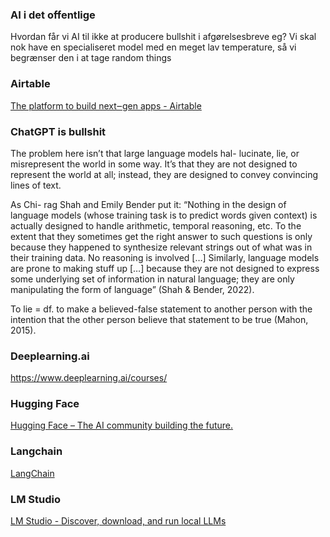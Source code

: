 ### AI i det offentlige
Hvordan får vi AI til ikke at producere bullshit i afgørelsesbreve eg? Vi skal nok have en specialiseret model med en meget lav temperature, så vi begrænser den i at tage random things

### Airtable
[The platform to build next‒gen apps - Airtable](https://www.airtable.com/)
### ChatGPT is bullshit

The problem here isn’t that large language models hal-
lucinate, lie, or misrepresent the world in some way. It’s that 
they are not designed to represent the world at all; instead, 
they are designed to convey convincing lines of text.

As Chi-
rag Shah and Emily Bender put it: “Nothing in the design 
of language models (whose training task is to predict words 
given context) is actually designed to handle arithmetic, 
temporal reasoning, etc. To the extent that they sometimes 
get the right answer to such questions is only because they 
happened to synthesize relevant strings out of what was in 
their training data. No reasoning is involved […] Similarly, 
language models are prone to making stuff up […] because 
they are not designed to express some underlying set of 
information in natural language; they are only manipulating 
the form of language” (Shah & Bender, 2022).

To lie = df. to make a believed-false statement to 
another person with the intention that the other person 
believe that statement to be true (Mahon, 2015).

### Deeplearning.ai
https://www.deeplearning.ai/courses/
### Hugging Face
[Hugging Face – The AI community building the future.](https://huggingface.co/) 
### Langchain
[LangChain](https://www.langchain.com/)

### LM Studio
[LM Studio - Discover, download, and run local LLMs](https://lmstudio.ai/)
